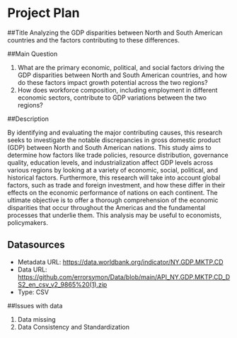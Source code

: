 # Project Plan


##Title
Analyzing the GDP disparities between North and South American countries and the factors contributing to these differences.

##Main Question
1. What are the primary economic, political, and social factors driving the GDP disparities between North and South American countries, and how do these factors impact growth potential across the two regions?
2. How does workforce composition, including employment in different economic sectors, contribute to GDP variations between the two regions?


##Description


By identifying and evaluating the major contributing causes, this research seeks to investigate the notable discrepancies in gross domestic product (GDP) between North and South American nations. This study aims to determine how factors like trade policies, resource distribution, governance quality, education levels, and industrialization affect GDP levels across various regions by looking at a variety of economic, social, political, and historical factors. Furthermore, this research will take into account global factors, such as trade and foreign investment, and how these differ in their effects on the economic performance of nations on each continent.
The ultimate objective is to offer a thorough comprehension of the economic disparities that occur throughout the Americas and the fundamental processes that underlie them. This analysis may be useful to economists, policymakers.

## Datasources
* Metadata URL: https://data.worldbank.org/indicator/NY.GDP.MKTP.CD
* Data URL: https://github.com/errorsymon/Data/blob/main/API_NY.GDP.MKTP.CD_DS2_en_csv_v2_9865%20(1).zip
* Type: CSV


##Issues with data
1. Data missing
2. Data Consistency and Standardization
   
